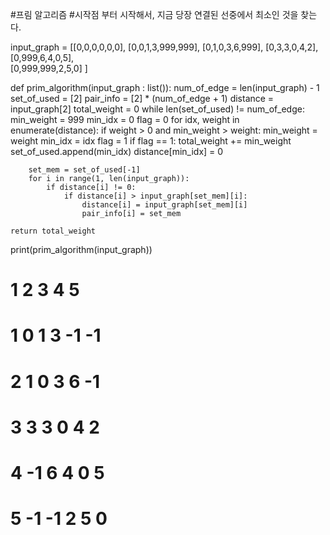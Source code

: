 #프림 알고리즘
#시작점 부터 시작해서, 지금 당장 연결된 선중에서 최소인 것을 찾는다.

input_graph = [[0,0,0,0,0,0],
               [0,0,1,3,999,999],
               [0,1,0,3,6,999],
               [0,3,3,0,4,2],
               [0,999,6,4,0,5],               
               [0,999,999,2,5,0]
               ]

def prim_algorithm(input_graph : list()):
    num_of_edge = len(input_graph) - 1
    set_of_used = [2]
    pair_info = [2] * (num_of_edge + 1)
    distance = input_graph[2]
    total_weight = 0
    while len(set_of_used) != num_of_edge:
        min_weight = 999
        min_idx = 0
        flag = 0
        for idx, weight in enumerate(distance):
            if weight > 0 and min_weight > weight:
                min_weight = weight
                min_idx = idx
                flag = 1
        if flag == 1:
            total_weight += min_weight
            set_of_used.append(min_idx)
            distance[min_idx] = 0
        
        set_mem = set_of_used[-1]
        for i in range(1, len(input_graph)):
            if distance[i] != 0:
                if distance[i] > input_graph[set_mem][i]:
                    distance[i] = input_graph[set_mem][i]
                    pair_info[i] = set_mem    
                    
    return total_weight

print(prim_algorithm(input_graph))
    
    
    
    








#   1 2 3 4 5 
# 1 0 1 3 -1 -1
# 2 1 0 3 6 -1
# 3 3 3 0 4 2
# 4 -1 6 4 0 5
# 5 -1 -1 2 5 0
